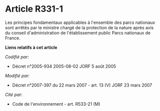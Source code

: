 # Article R331-1

Les principes fondamentaux applicables à l'ensemble des parcs nationaux sont arrêtés par le ministre chargé de la protection
de la nature après avis du conseil d'administration de l'établissement public Parcs nationaux de France.

**Liens relatifs à cet article**

_Codifié par_:

  - Décret n°2005-934 2005-08-02 JORF 5 août 2005

_Modifié par_:

  - Décret n°2007-397 du 22 mars 2007 - art. 13 (V) JORF 23 mars 2007

_Cité par_:

  - Code de l'environnement - art. R533-21 (M)
